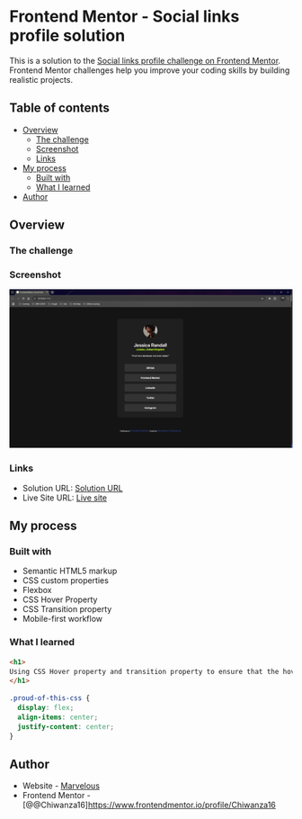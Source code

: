 # Frontend Mentor - Social links profile solution

This is a solution to the [Social links profile challenge on Frontend Mentor](https://www.frontendmentor.io/challenges/social-links-profile-UG32l9m6dQ). Frontend Mentor challenges help you improve your coding skills by building realistic projects. 


## Table of contents

- [Overview](#overview)
  - [The challenge](#the-challenge)
  - [Screenshot](#screenshot)
  - [Links](#links)
- [My process](#my-process)
  - [Built with](#built-with)
  - [What I learned](#what-i-learned)
- [Author](#author)

## Overview

### The challenge

### Screenshot
<img src="assets/images/Screenshot (2).png">

### Links

- Solution URL: [Solution URL](https://github.com/Chiwanza16/Blog-Preview-Card.git)
- Live Site URL: [Live site](https://chiwanza16.github.io/Blog-Preview-Card/)

## My process

### Built with

- Semantic HTML5 markup
- CSS custom properties
- Flexbox
- CSS Hover Property
- CSS Transition property
- Mobile-first workflow

### What I learned

```html
<h1>
Using CSS Hover property and transition property to ensure that the hover effect on my links are smooth.
</h1>
```
```css
.proud-of-this-css {
  display: flex;
  align-items: center;
  justify-content: center;
}
```

## Author

- Website - [Marvelous](https://marvelous.chiwanza.itvarsitystudent.org/)
- Frontend Mentor - [@@Chiwanza16]https://www.frontendmentor.io/profile/Chiwanza16
